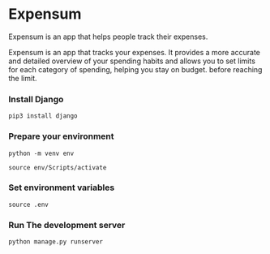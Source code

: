 # Expensum


Expensum is an app that helps people track their expenses.

Expensum is an app that tracks your expenses. It provides a more accurate and detailed overview of your spending habits and allows you to set limits for each category of spending, helping you stay on budget. before reaching the limit.


### Install Django

```
pip3 install django
```

### Prepare your environment

```
python -m venv env
```

```
source env/Scripts/activate
```

### Set environment variables

```
source .env 
```

### Run The development server

```
python manage.py runserver
```